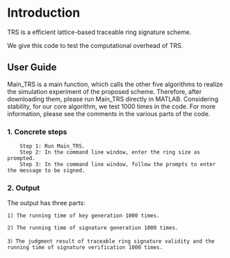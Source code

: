 # Introduction
TRS is a efficient lattice-based traceable ring signature scheme. 

We give this code to test the computational overhead of TRS.
## User Guide
Main_TRS is a main function, which calls the other five algorithms to realize the simulation experiment of the proposed scheme. Therefore, after downloading them, please run Main_TRS directly in MATLAB. Considering stability, for our core algorithm, we test 1000 times in the code. For more information, please see the comments in the various parts of the code.
### 1. Concrete steps
```
    Step 1: Run Main_TRS.
    Step 2: In the command line window, enter the ring size as prompted.
    Step 3: In the command line window, follow the prompts to enter the message to be signed.
```
### 2. Output
The output has three parts:

    1) The running time of key generation 1000 times.
    
    2) The running time of signature generation 1000 times.
    
    3）The judgment result of traceable ring signature validity and the running time of signature verification 1000 times.
